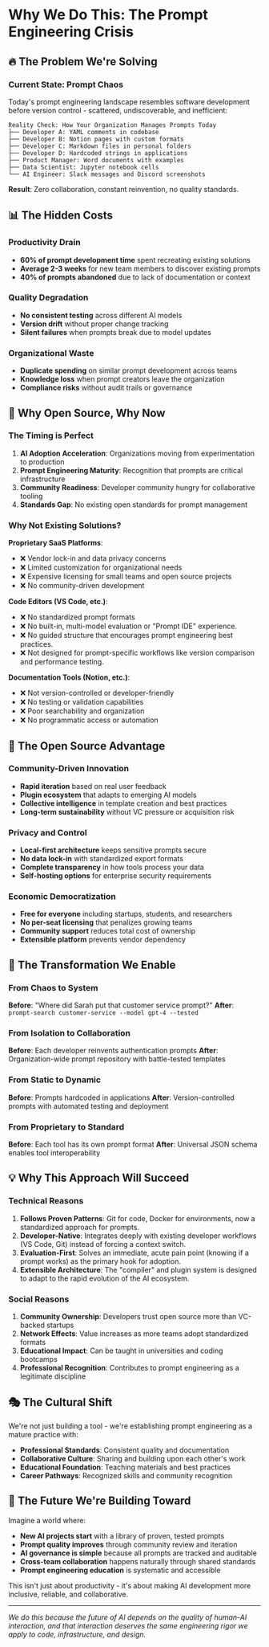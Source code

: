# Why We Do This: The Prompt Engineering Crisis

## 🔥 The Problem We're Solving

### Current State: Prompt Chaos
Today's prompt engineering landscape resembles software development before version control - scattered, undiscoverable, and inefficient:

```
Reality Check: How Your Organization Manages Prompts Today
├── Developer A: YAML comments in codebase
├── Developer B: Notion pages with custom formats
├── Developer C: Markdown files in personal folders
├── Developer D: Hardcoded strings in applications
├── Product Manager: Word documents with examples
├── Data Scientist: Jupyter notebook cells
└── AI Engineer: Slack messages and Discord screenshots
```

**Result**: Zero collaboration, constant reinvention, no quality standards.

## 📊 The Hidden Costs

### Productivity Drain
- **60% of prompt development time** spent recreating existing solutions
- **Average 2-3 weeks** for new team members to discover existing prompts
- **40% of prompts abandoned** due to lack of documentation or context

### Quality Degradation
- **No consistent testing** across different AI models
- **Version drift** without proper change tracking
- **Silent failures** when prompts break due to model updates

### Organizational Waste
- **Duplicate spending** on similar prompt development across teams
- **Knowledge loss** when prompt creators leave the organization
- **Compliance risks** without audit trails or governance

## 🎯 Why Open Source, Why Now

### The Timing is Perfect
1. **AI Adoption Acceleration**: Organizations moving from experimentation to production
2. **Prompt Engineering Maturity**: Recognition that prompts are critical infrastructure
3. **Community Readiness**: Developer community hungry for collaborative tooling
4. **Standards Gap**: No existing open standards for prompt management

### Why Not Existing Solutions?

**Proprietary SaaS Platforms**:
- ❌ Vendor lock-in and data privacy concerns
- ❌ Limited customization for organizational needs
- ❌ Expensive licensing for small teams and open source projects
- ❌ No community-driven development

**Code Editors (VS Code, etc.)**:
- ❌ No standardized prompt formats
- ❌ No built-in, multi-model evaluation or "Prompt IDE" experience.
- ❌ No guided structure that encourages prompt engineering best practices.
- ❌ Not designed for prompt-specific workflows like version comparison and performance testing.

**Documentation Tools (Notion, etc.)**:
- ❌ Not version-controlled or developer-friendly
- ❌ No testing or validation capabilities
- ❌ Poor searchability and organization
- ❌ No programmatic access or automation

## 🌟 The Open Source Advantage

### Community-Driven Innovation
- **Rapid iteration** based on real user feedback
- **Plugin ecosystem** that adapts to emerging AI models
- **Collective intelligence** in template creation and best practices
- **Long-term sustainability** without VC pressure or acquisition risk

### Privacy and Control
- **Local-first architecture** keeps sensitive prompts secure
- **No data lock-in** with standardized export formats
- **Complete transparency** in how tools process your data
- **Self-hosting options** for enterprise security requirements

### Economic Democratization
- **Free for everyone** including startups, students, and researchers
- **No per-seat licensing** that penalizes growing teams
- **Community support** reduces total cost of ownership
- **Extensible platform** prevents vendor dependency

## 🚀 The Transformation We Enable

### From Chaos to System
**Before**: "Where did Sarah put that customer service prompt?"
**After**: `prompt-search customer-service --model gpt-4 --tested`

### From Isolation to Collaboration
**Before**: Each developer reinvents authentication prompts
**After**: Organization-wide prompt repository with battle-tested templates

### From Static to Dynamic
**Before**: Prompts hardcoded in applications
**After**: Version-controlled prompts with automated testing and deployment

### From Proprietary to Standard
**Before**: Each tool has its own prompt format
**After**: Universal JSON schema enables tool interoperability

## 💡 Why This Approach Will Succeed

### Technical Reasons
1. **Follows Proven Patterns**: Git for code, Docker for environments, now a standardized approach for prompts.
2. **Developer-Native**: Integrates deeply with existing developer workflows (VS Code, Git) instead of forcing a context switch.
3. **Evaluation-First**: Solves an immediate, acute pain point (knowing if a prompt works) as the primary hook for adoption.
4. **Extensible Architecture**: The "compiler" and plugin system is designed to adapt to the rapid evolution of the AI ecosystem.

### Social Reasons
1. **Community Ownership**: Developers trust open source more than VC-backed startups
2. **Network Effects**: Value increases as more teams adopt standardized formats
3. **Educational Impact**: Can be taught in universities and coding bootcamps
4. **Professional Recognition**: Contributes to prompt engineering as a legitimate discipline

## 🎭 The Cultural Shift

We're not just building a tool - we're establishing prompt engineering as a mature practice with:

- **Professional Standards**: Consistent quality and documentation
- **Collaborative Culture**: Sharing and building upon each other's work
- **Educational Foundation**: Teaching materials and best practices
- **Career Pathways**: Recognized skills and community recognition

## 🔮 The Future We're Building Toward

Imagine a world where:
- **New AI projects start** with a library of proven, tested prompts
- **Prompt quality improves** through community review and iteration
- **AI governance is simple** because all prompts are tracked and auditable
- **Cross-team collaboration** happens naturally through shared standards
- **Prompt engineering education** is systematic and accessible

This isn't just about productivity - it's about making AI development more inclusive, reliable, and collaborative.

---

*We do this because the future of AI depends on the quality of human-AI interaction, and that interaction deserves the same engineering rigor we apply to code, infrastructure, and design.* 